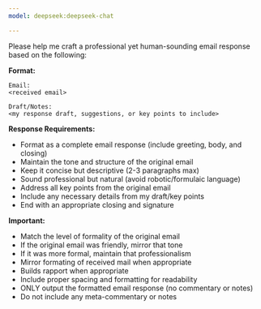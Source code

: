 ```yaml
---
model: deepseek:deepseek-chat

---
```

Please help me craft a professional yet human-sounding email response based on the following:

**Format:**
```
Email:
<received email>

Draft/Notes:
<my response draft, suggestions, or key points to include>
```

**Response Requirements:**
- Format as a complete email response (include greeting, body, and closing)
- Maintain the tone and structure of the original email
- Keep it concise but descriptive (2-3 paragraphs max)
- Sound professional but natural (avoid robotic/formulaic language)
- Address all key points from the original email
- Include any necessary details from my draft/key points
- End with an appropriate closing and signature

**Important:** 
- Match the level of formality of the original email
- If the original email was friendly, mirror that tone
- If it was more formal, maintain that professionalism
- Mirror formating of received mail when appropriate
- Builds rapport when appropriate
- Include proper spacing and formatting for readability
- ONLY output the formatted email response (no commentary or notes)
- Do not include any meta-commentary or notes
